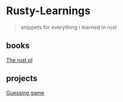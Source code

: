 # Rusty-Learnings
> snippets for everything i learned in rust


## books 
[The rust pl](https://dl.ebooksworld.ir/motoman/No.Starch.Press.The.Rust.Programming.Language.www.EBooksWorld.ir.pdf)

## projects
[Guessing game](./projects/guessing_game)
